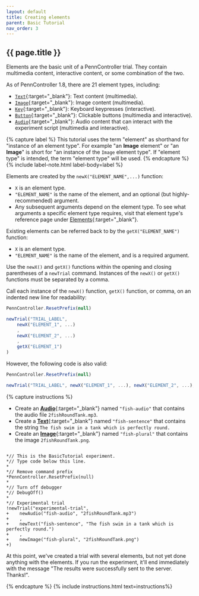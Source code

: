 ```yaml
---
layout: default
title: Creating elements
parent: Basic Tutorial
nav_order: 3
---
```


## {{ page.title }}

Elements are the basic unit of a PennController trial. They contain multimedia content, interactive content, or some combination of the two.

As of PennController 1.8, there are 21 element types, including: 

+ [`Text`]({{site.baseurl}}/docs/elements/text){:target="_blank"}: Text content (multimedia).
+ [`Image`]({{site.baseurl}}/docs/elements/image){:target="_blank"}: Image content (multimedia).
+ [`Key`]({{site.baseurl}}/docs/elements/key){:target="_blank"}: Keyboard keypresses (interactive).
+ [`Button`]({{site.baseurl}}/docs/elements/button){:target="_blank"}: Clickable buttons (multimedia and interactive).
+ [`Audio`]({{site.baseurl}}/docs/elements/audio){:target="_blank"}: Audio content that can interact with the experiment script (multimedia and interactive).

{% capture label %}
This tutorial uses the term "element" as shorthand for "instance of an element type". For example "an **Image** element" or "an **Image**" is short for "an instance of the `Image` element type". If "element type" is intended, the term "element type" will be used.
{% endcapture %}
{% include label-note.html label-body=label %}

Elements are created by the `newX("ELEMENT_NAME",...)` function:

+ `X` is an element type.
+ `"ELEMENT_NAME"` is the name of the element, and an optional (but highly-recommended) argument.
+ Any subsequent arguments depend on the element type. To see what arguments a specific element type requires, visit that element type's reference page under [Elements]({{site.baseurl}}/docs/elements){:target="_blank"}.

Existing elements can be referred back to by the `getX("ELEMENT_NAME")` function:

+ `X` is an element type.
+ `"ELEMENT_NAME"` is the name of the element, and is a required argument.

Use the `newX()` and `getX()` functions within the opening and closing parentheses of a `newTrial` command. Instances of the `newX()` or `getX()` functions must be separated by a comma.

Call each instance of the `newX()` function, `getX()` function, or comma, on an indented new line for readability:
```javascript
PennController.ResetPrefix(null)

newTrial("TRIAL_LABEL",
    newX("ELEMENT_1", ...)
    ,
    newX("ELEMENT_2", ...)
    ,
    getX("ELEMENT_1")
)
```

However, the following code is also valid:
```javascript
PennController.ResetPrefix(null)

newTrial("TRIAL_LABEL", newX("ELEMENT_1", ...), newX("ELEMENT_2", ...), getX("ELEMENT_1"))
```

{% capture instructions %}
+ Create an [**Audio**]({{site.baseurl}}/docs/elements/audio){:target="_blank"} named `"fish-audio"` that contains the audio file `2fishRoundTank.mp3`.
+ Create a [**Text**]({{site.baseurl}}/docs/elements/text){:target="_blank"} named `"fish-sentence"` that contains the string `The fish swim in a tank which is perfectly round.`
+ Create an [**Image**]({{site.baseurl}}/docs/elements/image){:target="_blank"} named `"fish-plural"` that contains the image `2fishRoundTank.png`.

<pre><code class="language-diff-javascript diff-highlight"> 
*// This is the BasicTutorial experiment.
*// Type code below this line.
*
*// Remove command prefix
*PennController.ResetPrefix(null)
*
*// Turn off debugger
*// DebugOff()
*
*// Experimental trial
!newTrial("experimental-trial",
+    newAudio("fish-audio", "2fishRoundTank.mp3")
+    ,
+    newText("fish-sentence", "The fish swim in a tank which is perfectly round.")
+    ,
+    newImage("fish-plural", "2fishRoundTank.png")    
+)
</code></pre>

At this point, we've created a trial with several elements, but not yet done anything with the elements. If you run the experiment, it'll end immediately with the message "The results were successfully sent to the server. Thanks!". 

{% endcapture %}
{% include instructions.html text=instructions%}

